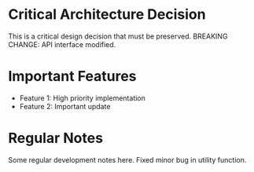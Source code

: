 # Critical Architecture Decision
This is a critical design decision that must be preserved.
BREAKING CHANGE: API interface modified.

# Important Features
- Feature 1: High priority implementation
- Feature 2: Important update

# Regular Notes
Some regular development notes here.
Fixed minor bug in utility function.
